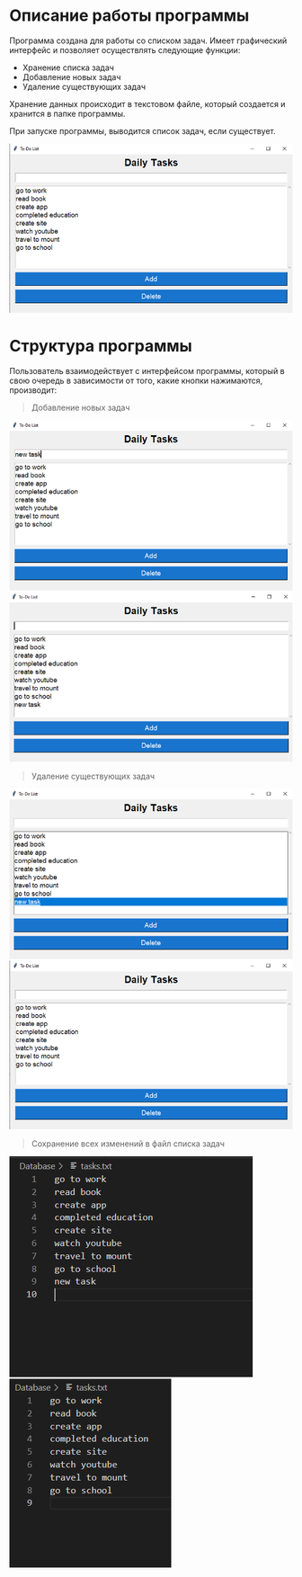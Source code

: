 # Описание работы программы

Программа создана для работы со списком задач. Имеет графический интерфейс и позволяет осуществлять следующие функции: 
* Хранение списка задач
* Добавление новых задач
* Удаление существующих задач

Хранение данных происходит в текстовом файле, который создается и хранится в папке программы.

При запуске программы, выводится список задач, если существует.

![Image](1.PNG)

# Структура программы

Пользователь взаимодействует с интерфейсом программы, который в свою очередь в зависимости от того, какие кнопки нажимаются, производит:
> Добавление новых задач

![Image](2.PNG)
![Image](3.PNG)

> Удаление существующих задач

![Image](4.PNG)
![Image](1.PNG)

> Сохранение всех изменений в файл списка задач

![Image](5.PNG)
![Image](6.PNG)
